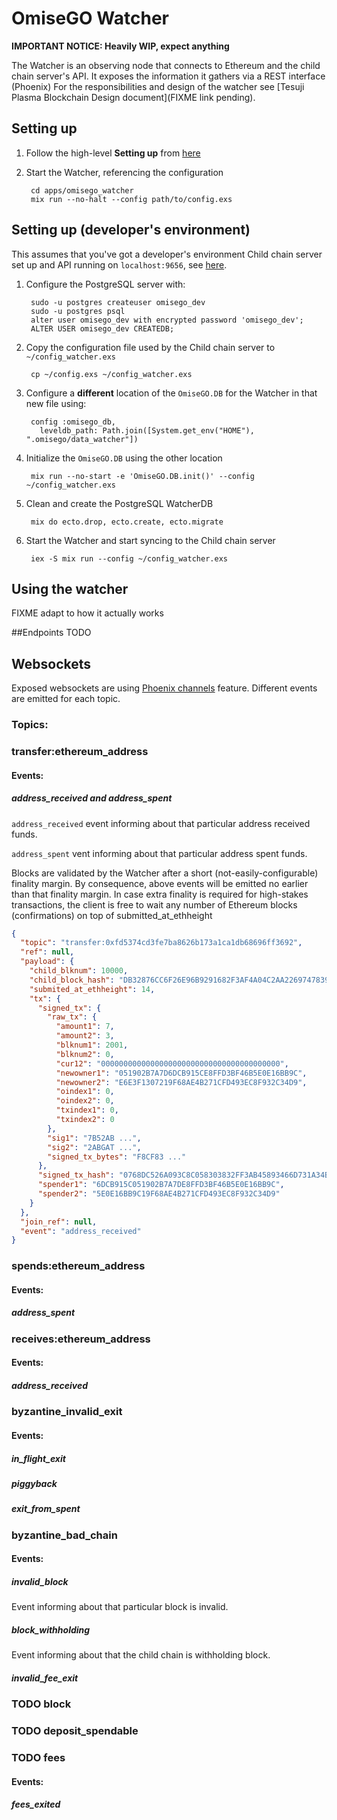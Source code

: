 # OmiseGO Watcher

**IMPORTANT NOTICE: Heavily WIP, expect anything**

The Watcher is an observing node that connects to Ethereum and the child chain server's API.
It exposes the information it gathers via a REST interface (Phoenix)
For the responsibilities and design of the watcher see [Tesuji Plasma Blockchain Design document](FIXME link pending).

## Setting up

1. Follow the high-level **Setting up** from [here](../../README.md)
1. Start the Watcher, referencing the configuration

        cd apps/omisego_watcher
        mix run --no-halt --config path/to/config.exs

## Setting up (developer's environment)

This assumes that you've got a developer's environment Child chain server set up and API running on `localhost:9656`, see [here](../omisego_api/README.md).

1. Configure the PostgreSQL server with:

        sudo -u postgres createuser omisego_dev
        sudo -u postgres psql
        alter user omisego_dev with encrypted password 'omisego_dev';
        ALTER USER omisego_dev CREATEDB;

1. Copy the configuration file used by the Child chain server to `~/config_watcher.exs`

        cp ~/config.exs ~/config_watcher.exs

1. Configure a **different** location of the `OmiseGO.DB` for the Watcher in that new file using:

        config :omisego_db,
          leveldb_path: Path.join([System.get_env("HOME"), ".omisego/data_watcher"])

1. Initialize the `OmiseGO.DB` using the other location

        mix run --no-start -e 'OmiseGO.DB.init()' --config ~/config_watcher.exs

1. Clean and create the PostgreSQL WatcherDB

        mix do ecto.drop, ecto.create, ecto.migrate

1. Start the Watcher and start syncing to the Child chain server

        iex -S mix run --config ~/config_watcher.exs

## Using the watcher

FIXME adapt to how it actually works

##Endpoints
TODO

## Websockets

Exposed websockets are using [Phoenix channels](https://hexdocs.pm/phoenix/channels.html) feature.
Different events are emitted for each topic.

### Topics:

### transfer:ethereum_address

#### Events:

##### address_received and address_spent
`address_received` event informing about that particular address received funds.

`address_spent` vent informing about that particular address spent funds.

Blocks are validated by the Watcher after a short (not-easily-configurable) finality margin. By consequence, above events will be emitted no earlier than that finality margin.
In case extra finality is required for high-stakes transactions, the client is free to wait any number of Ethereum blocks (confirmations) on top of submitted_at_ethheight

```json
{
  "topic": "transfer:0xfd5374cd3fe7ba8626b173a1ca1db68696ff3692",
  "ref": null,
  "payload": {
    "child_blknum": 10000,
    "child_block_hash": "DB32876CC6F26E96B9291682F3AF4A04C2AA2269747839F14F1A8C529CF90225",
    "submited_at_ethheight": 14,
    "tx": {
      "signed_tx": {
        "raw_tx": {
          "amount1": 7,
          "amount2": 3,
          "blknum1": 2001,
          "blknum2": 0,
          "cur12": "0000000000000000000000000000000000000000",
          "newowner1": "051902B7A7D6DCB915CE8FFD3BF46B5E0E16BB9C",
          "newowner2": "E6E3F1307219F68AE4B271CFD493EC8F932C34D9",
          "oindex1": 0,
          "oindex2": 0,
          "txindex1": 0,
          "txindex2": 0
        },
        "sig1": "7B52AB ...",
        "sig2": "2ABGAT ...",
        "signed_tx_bytes": "F8CF83 ..."
      },
      "signed_tx_hash": "0768DC526A093C8C058303832FF3AB45893466D731A34BCF1BF2F866586C0FE6",
      "spender1": "6DCB915C051902B7A7DE8FFD3BF46B5E0E16BB9C",
      "spender2": "5E0E16BB9C19F68AE4B271CFD493EC8F932C34D9"
    }
  },
  "join_ref": null,
  "event": "address_received"
}
```

### spends:ethereum_address

#### Events:

##### address_spent

### receives:ethereum_address

#### Events:

##### address_received

### byzantine_invalid_exit

#### Events:

##### in_flight_exit

##### piggyback

##### exit_from_spent

### byzantine_bad_chain

#### Events:

##### invalid_block
Event informing about that particular block is invalid.

##### block_withholding
Event informing about that the child chain is withholding block.

##### invalid_fee_exit

### TODO block

### TODO deposit_spendable

### TODO fees

#### Events:

##### fees_exited
